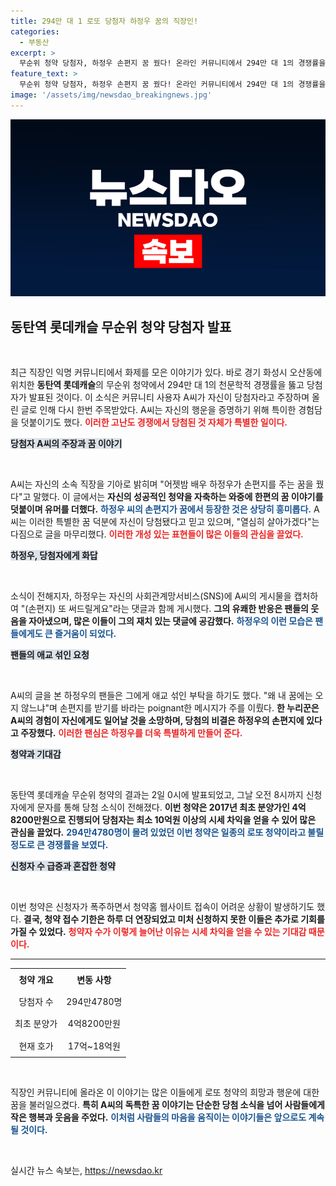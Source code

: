 ```yaml
---
title: 294만 대 1 로또 당첨자 하정우 꿈의 직장인!
categories:
  - 부동산
excerpt: >
  무순위 청약 당첨자, 하정우 손편지 꿈 꿨다! 온라인 커뮤니티에서 294만 대 1의 경쟁률을 뚫고 당첨을 주장한 직장인의 이야기가 화제를 모은다. 하정우도 이에 유쾌하게 화답하며, 손편지의 행운에 관심이 쏠리고 있다.
feature_text: >
  무순위 청약 당첨자, 하정우 손편지 꿈 꿨다! 온라인 커뮤니티에서 294만 대 1의 경쟁률을 뚫고 당첨을 주장한 직장인의 이야기가 화제를 모은다. 하정우도 이에 유쾌하게 화답하며, 손편지의 행운에 관심이 쏠리고 있다.
image: '/assets/img/newsdao_breakingnews.jpg'
---
```


<p><img src="/assets/img/newsdao_breakingnews.jpg" alt="koreaapp 속보" /></p>

<h2 data-ke-size="size26">동탄역 롯데캐슬 무순위 청약 당첨자 발표</h2>

<p data-ke-size="size16">&nbsp;</p>

<p data-ke-size="size16">최근 직장인 익명 커뮤니티에서 화제를 모은 이야기가 있다. 바로 경기 화성시 오산동에 위치한 <b>동탄역 롯데캐슬</b>의 무순위 청약에서 294만 대 1의 천문학적 경쟁률을 뚫고 당첨자가 발표된 것이다. 이 소식은 커뮤니티 사용자 A씨가 자신이 당첨자라고 주장하며 올린 글로 인해 다시 한번 주목받았다. A씨는 자신의 행운을 증명하기 위해 특이한 경험담을 덧붙이기도 했다. <b><span style="color: #ee2323;">이러한 고난도 경쟁에서 당첨된 것 자체가 특별한 일이다.</span></b> </p>

<p><b><span style="background-color: #21538527;">당첨자 A씨의 주장과 꿈 이야기</span></b></p>

<p data-ke-size="size16">&nbsp;</p>

<p data-ke-size="size16">A씨는 자신의 소속 직장을 기아로 밝히며 "어젯밤 배우 하정우가 손편지를 주는 꿈을 꿨다"고 말했다. 이 글에서는 <b>자신의 성공적인 청약을 자축하는 와중에 한편의 꿈 이야기를 덧붙이며 유머를 더했다.</b> <b><span style="color: #1a5490;">하정우 씨의 손편지가 꿈에서 등장한 것은 상당히 흥미롭다.</span></b> A씨는 이러한 특별한 꿈 덕분에 자신이 당첨됐다고 믿고 있으며, "열심히 살아가겠다"는 다짐으로 글을 마무리했다. <b><span style="color: #ee2323;">이러한 개성 있는 표현들이 많은 이들의 관심을 끌었다.</span></b></p>

<p><b><span style="background-color: #21538527;">하정우, 당첨자에게 화답</span></b></p>

<p data-ke-size="size16">&nbsp;</p>

<p data-ke-size="size16">소식이 전해지자, 하정우는 자신의 사회관계망서비스(SNS)에 A씨의 게시물을 캡처하여 "(손편지) 또 써드릴게요"라는 댓글과 함께 게시했다. <b>그의 유쾌한 반응은 팬들의 웃음을 자아냈으며, 많은 이들이 그의 재치 있는 댓글에 공감했다.</b> <b><span style="color: #1a5490;">하정우의 이런 모습은 팬들에게도 큰 즐거움이 되었다.</span></b></p>

<p><b><span style="background-color: #21538527;">팬들의 애교 섞인 요청</span></b></p>

<p data-ke-size="size16">&nbsp;</p>

<p data-ke-size="size16">A씨의 글을 본 하정우의 팬들은 그에게 애교 섞인 부탁을 하기도 했다. "왜 내 꿈에는 오지 않느냐"며 손편지를 받기를 바라는 poignant한 메시지가 주를 이뤘다. <b>한 누리꾼은 A씨의 경험이 자신에게도 일어날 것을 소망하며, 당첨의 비결은 하정우의 손편지에 있다고 주장했다.</b> <b><span style="color: #ee2323;">이러한 팬심은 하정우를 더욱 특별하게 만들어 준다.</span></b> </p>

<p><b><span style="background-color: #21538527;">청약과 기대감</span></b></p>

<p data-ke-size="size16">&nbsp;</p>

<p data-ke-size="size16">동탄역 롯데캐슬 무순위 청약의 결과는 2일 0시에 발표되었고, 그날 오전 8시까지 신청자에게 문자를 통해 당첨 소식이 전해졌다. <b>이번 청약은 2017년 최초 분양가인 4억8200만원으로 진행되어 당첨자는 최소 10억원 이상의 시세 차익을 얻을 수 있어 많은 관심을 끌었다.</b> <b><span style="color: #1a5490;">294만4780명이 몰려 있었던 이번 청약은 일종의 로또 청약이라고 불릴 정도로 큰 경쟁률을 보였다.</span></b></p>

<p><b><span style="background-color: #21538527;">신청자 수 급증과 혼잡한 청약</span></b></p>

<p data-ke-size="size16">&nbsp;</p>

<p data-ke-size="size16">이번 청약은 신청자가 폭주하면서 청약홈 웹사이트 접속이 어려운 상황이 발생하기도 했다. <b>결국, 청약 접수 기한은 하루 더 연장되었고 미처 신청하지 못한 이들은 추가로 기회를 가질 수 있었다.</b> <b><span style="color: #ee2323;">청약자 수가 이렇게 늘어난 이유는 시세 차익을 얻을 수 있는 기대감 때문이다.</span></b></p>

<hr />

<table style="width:100%;">
  <tr>
    <td style="text-align: center; height: 30px;"><b>청약 개요</b></td>
    <td style="text-align: center; height: 30px;"><b>변동 사항</b></td>
  </tr>
  <tr>
    <td style="text-align: center; height: 30px;">당첨자 수</td>
    <td style="text-align: center; height: 30px;">294만4780명</td>
  </tr>
  <tr>
    <td style="text-align: center; height: 30px;">최초 분양가</td>
    <td style="text-align: center; height: 30px;">4억8200만원</td>
  </tr>
  <tr>
    <td style="text-align: center; height: 30px;">현재 호가</td>
    <td style="text-align: center; height: 30px;">17억~18억원</td>
  </tr>
</table>

<p data-ke-size="size16">&nbsp;</p> 

<p data-ke-size="size16">직장인 커뮤니티에 올라온 이 이야기는 많은 이들에게 로또 청약의 희망과 행운에 대한 꿈을 불러일으켰다. <b>특히 A씨의 독특한 꿈 이야기는 단순한 당첨 소식을 넘어 사람들에게 작은 행복과 웃음을 주었다.</b> <b><span style="color: #1a5490;">이처럼 사람들의 마음을 움직이는 이야기들은 앞으로도 계속될 것이다.</span></b></p>

<p data-ke-size="size16">&nbsp;</p> 
실시간 뉴스 속보는, <a href="https://newsdao.kr" rel="dofollow">https://newsdao.kr</a>


